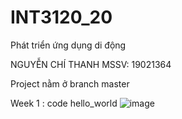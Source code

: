 # INT3120_20
 Phát triển ứng dụng di động    
 
  NGUYỄN CHÍ THANH   MSSV: 19021364
  
  Project nằm ở branch master
  
  Week 1 : code hello_world
![image](https://user-images.githubusercontent.com/62579946/155689824-4fcc2ecd-20ff-4ff0-9ea2-9e9c06a2591f.png)    

